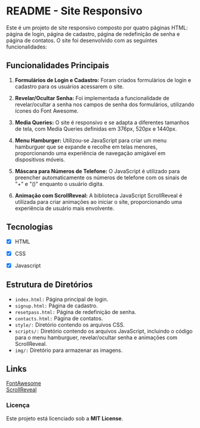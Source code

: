 # README - Site Responsivo
Este é um projeto de site responsivo composto por quatro páginas HTML: página de login, página de cadastro, página de redefinição de senha e página de contatos. O site foi desenvolvido com as seguintes funcionalidades:

## Funcionalidades Principais
1. **Formulários de Login e Cadastro:** Foram criados formulários de login e cadastro para os usuários acessarem o site.

2. **Revelar/Ocultar Senha:** Foi implementada a funcionalidade de revelar/ocultar a senha nos campos de senha dos formulários, utilizando ícones do Font Awesome.

3. **Media Queries:** O site é responsivo e se adapta a diferentes tamanhos de tela, com Media Queries definidas em 376px, 520px e 1440px.

4. **Menu Hamburger:** Utilizou-se JavaScript para criar um menu hamburguer que se expande e recolhe em telas menores, proporcionando uma experiência de navegação amigável em dispositivos móveis.

5. **Máscara para Números de Telefone:** O JavaScript é utilizado para preencher automaticamente os números de telefone com os sinais de "+" e "()" enquanto o usuário digita.

6. **Animação com ScrollReveal:** A biblioteca JavaScript ScrollReveal é utilizada para criar animações ao iniciar o site, proporcionando uma experiência de usuário mais envolvente.

## Tecnologias
- [x] HTML
- [x] CSS
- [x] Javascript


## Estrutura de Diretórios
- `index.html:` Página principal de login.
- `signup.html:` Página de cadastro.
- `resetpass.html:` Página de redefinição de senha.
- `contacts.html:` Página de contatos.
- `style/:` Diretório contendo os arquivos CSS.
- `scripts/:` Diretório contendo os arquivos JavaScript, incluindo o código para o menu hamburguer, revelar/ocultar senha e animações com ScrollReveal.
- `img/:` Diretório para armazenar as imagens.

## Links
[FontAwesome](https://fontawesome.com/)  
[ScrollReveal](https://scrollrevealjs.org/)

### Licença
Este projeto está licenciado sob a **MIT License**.
